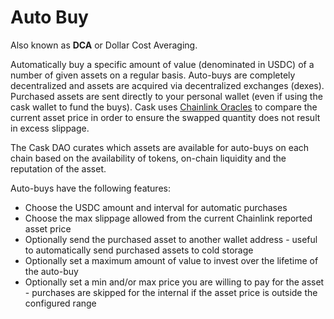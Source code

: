 # Auto Buy

Also known as **DCA** or Dollar Cost Averaging.

Automatically buy a specific amount of value (denominated in USDC) of a number of given assets on a regular basis. Auto-buys are completely
decentralized and assets are acquired via decentralized exchanges (dexes). Purchased assets are sent directly
to your personal wallet (even if using the cask wallet to fund the buys). Cask uses [Chainlink Oracles](https://data.chain.link/) 
to compare the current asset price in order to ensure the swapped quantity does not result in excess slippage.

The Cask DAO curates which assets are available for auto-buys on each chain based on the availability of tokens, 
on-chain liquidity and the reputation of the asset. 

Auto-buys have the following features:

* Choose the USDC amount and interval for automatic purchases
* Choose the max slippage allowed from the current Chainlink reported asset price
* Optionally send the purchased asset to another wallet address - useful to automatically send purchased assets to cold storage
* Optionally set a maximum amount of value to invest over the lifetime of the auto-buy
* Optionally set a min and/or max price you are willing to pay for the asset - purchases are skipped for the internal if the asset price is outside the configured range
